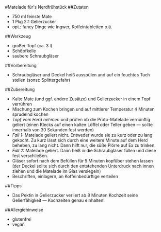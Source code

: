 #Matelade für's Nerdfrühstück
##Zutaten
- 750 ml feinste Mate
- 1 Pkg 2:1 Gelierzucker
- opt.: fancy Dinge wie Ingwer, Koffeintabletten o.ä.

##Werkzeug
- großer Topf (ca. 3 l)
- Schöpfkelle
- saubere Schraubgläser

##Vorbereitung
- Schraubgläser und Deckel heiß ausspülen und auf ein feuchtes Tuch stellen (sonst: Splittergefahr)

##Zubereitung
- Kalte Mate (und ggf. andere Zusätze) und Gelierzucker in einem Topf verrühren
- Mischung zum Kochen bringen und auf mittlerer Temperatur 4 Minuten sprudelnd kochen
- *Topf vom Herd nehmen* und prüfen ob die Proto-Matelade vernünftig geliert (einen Klecks auf einen kalten Löffel oder Teller geben — sollte innerhalb von 30 Sekunden fest werden)
- *Fall 1:* Matelade geliert nicht. Entweder wurde sie zu kurz oder zu lang gekocht. Zu kurz lässt sich durch eine weitere Minute auf dem Herd beheben, zu lang nicht. Dann hilft nur, die süße Plörre auf Ex zu trinken.
- *Fall 2:* Matelade geliert. Dann heiß in die Schraubgläser füllen und diese fest verschließen. 
- Gläser sofort nach dem Befüllen für 5 Minuten kopfüber stehen lassen (der Deckel sollte sich durch den entstehenden Unterdruck nach innen ziehen und die Matelade im Glas versiegeln)
- Beschriften, einlagern, an Koffeinbedürftige verteilen

##Tipps
- Das Pektin in Gelierzucker verliert ab 8 Minuten Kochzeit seine Gelierfähigkeit — Kochzeiten genau einhalten!

##Allergiehinweise
- glutenfrei
- vegan